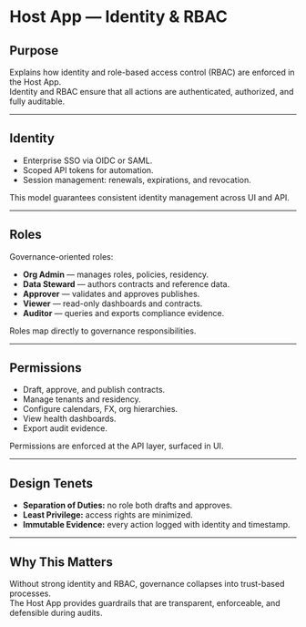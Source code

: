 # Host App — Identity & RBAC

## Purpose
Explains how identity and role-based access control (RBAC) are enforced in the Host App.  
Identity and RBAC ensure that all actions are authenticated, authorized, and fully auditable.

---

## Identity
- Enterprise SSO via OIDC or SAML.  
- Scoped API tokens for automation.  
- Session management: renewals, expirations, and revocation.  

This model guarantees consistent identity management across UI and API.

---

## Roles
Governance-oriented roles:  
- **Org Admin** — manages roles, policies, residency.  
- **Data Steward** — authors contracts and reference data.  
- **Approver** — validates and approves publishes.  
- **Viewer** — read-only dashboards and contracts.  
- **Auditor** — queries and exports compliance evidence.  

Roles map directly to governance responsibilities.

---

## Permissions
- Draft, approve, and publish contracts.  
- Manage tenants and residency.  
- Configure calendars, FX, org hierarchies.  
- View health dashboards.  
- Export audit evidence.  

Permissions are enforced at the API layer, surfaced in UI.

---

## Design Tenets
- **Separation of Duties:** no role both drafts and approves.  
- **Least Privilege:** access rights are minimized.  
- **Immutable Evidence:** every action logged with identity and timestamp.  

---

## Why This Matters
Without strong identity and RBAC, governance collapses into trust-based processes.  
The Host App provides guardrails that are transparent, enforceable, and defensible during audits.
